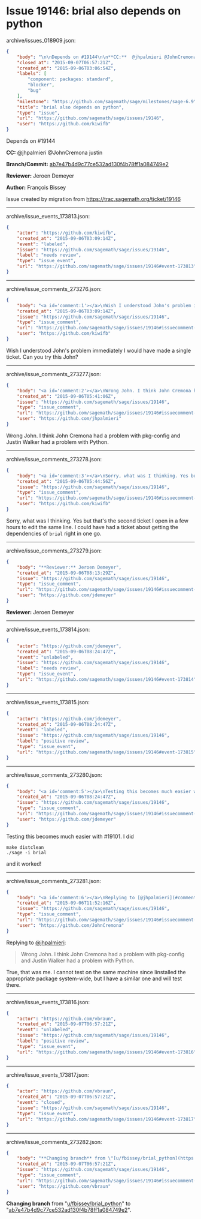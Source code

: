 # Issue 19146: brial also depends on python

archive/issues_018909.json:
```json
{
    "body": "\n\nDepends on #19144\n\n**CC:**  @jhpalmieri @JohnCremona justin\n\n**Branch/Commit:** [ab7e47b4d9c77ce532ad130f4b78ff1a084749e2](https://github.com/sagemath/sagetrac-mirror/commit/ab7e47b4d9c77ce532ad130f4b78ff1a084749e2)\n\n**Reviewer:** Jeroen Demeyer\n\n**Author:** Fran\u00e7ois Bissey\n\nIssue created by migration from https://trac.sagemath.org/ticket/19146\n\n",
    "closed_at": "2015-09-07T06:57:21Z",
    "created_at": "2015-09-06T03:06:54Z",
    "labels": [
        "component: packages: standard",
        "blocker",
        "bug"
    ],
    "milestone": "https://github.com/sagemath/sage/milestones/sage-6.9",
    "title": "brial also depends on python",
    "type": "issue",
    "url": "https://github.com/sagemath/sage/issues/19146",
    "user": "https://github.com/kiwifb"
}
```


Depends on #19144

**CC:**  @jhpalmieri @JohnCremona justin

**Branch/Commit:** [ab7e47b4d9c77ce532ad130f4b78ff1a084749e2](https://github.com/sagemath/sagetrac-mirror/commit/ab7e47b4d9c77ce532ad130f4b78ff1a084749e2)

**Reviewer:** Jeroen Demeyer

**Author:** François Bissey

Issue created by migration from https://trac.sagemath.org/ticket/19146





---

archive/issue_events_173813.json:
```json
{
    "actor": "https://github.com/kiwifb",
    "created_at": "2015-09-06T03:09:14Z",
    "event": "labeled",
    "issue": "https://github.com/sagemath/sage/issues/19146",
    "label": "needs review",
    "type": "issue_event",
    "url": "https://github.com/sagemath/sage/issues/19146#event-173813"
}
```



---

archive/issue_comments_273276.json:
```json
{
    "body": "<a id='comment:1'></a>\nWish I understood John's problem immediately I would have made a single ticket. Can you try this John?",
    "created_at": "2015-09-06T03:09:14Z",
    "issue": "https://github.com/sagemath/sage/issues/19146",
    "type": "issue_comment",
    "url": "https://github.com/sagemath/sage/issues/19146#issuecomment-273276",
    "user": "https://github.com/kiwifb"
}
```

<a id='comment:1'></a>
Wish I understood John's problem immediately I would have made a single ticket. Can you try this John?



---

archive/issue_comments_273277.json:
```json
{
    "body": "<a id='comment:2'></a>\nWrong John. I think John Cremona had a problem with pkg-config and Justin Walker had a problem with Python.",
    "created_at": "2015-09-06T05:41:06Z",
    "issue": "https://github.com/sagemath/sage/issues/19146",
    "type": "issue_comment",
    "url": "https://github.com/sagemath/sage/issues/19146#issuecomment-273277",
    "user": "https://github.com/jhpalmieri"
}
```

<a id='comment:2'></a>
Wrong John. I think John Cremona had a problem with pkg-config and Justin Walker had a problem with Python.



---

archive/issue_comments_273278.json:
```json
{
    "body": "<a id='comment:3'></a>\nSorry, what was I thinking. Yes but that's the second ticket I open in a few hours to edit the same line. I could have had a ticket about getting the dependencies of `brial` right in one go.",
    "created_at": "2015-09-06T05:44:56Z",
    "issue": "https://github.com/sagemath/sage/issues/19146",
    "type": "issue_comment",
    "url": "https://github.com/sagemath/sage/issues/19146#issuecomment-273278",
    "user": "https://github.com/kiwifb"
}
```

<a id='comment:3'></a>
Sorry, what was I thinking. Yes but that's the second ticket I open in a few hours to edit the same line. I could have had a ticket about getting the dependencies of `brial` right in one go.



---

archive/issue_comments_273279.json:
```json
{
    "body": "**Reviewer:** Jeroen Demeyer",
    "created_at": "2015-09-06T08:13:29Z",
    "issue": "https://github.com/sagemath/sage/issues/19146",
    "type": "issue_comment",
    "url": "https://github.com/sagemath/sage/issues/19146#issuecomment-273279",
    "user": "https://github.com/jdemeyer"
}
```

**Reviewer:** Jeroen Demeyer



---

archive/issue_events_173814.json:
```json
{
    "actor": "https://github.com/jdemeyer",
    "created_at": "2015-09-06T08:24:47Z",
    "event": "unlabeled",
    "issue": "https://github.com/sagemath/sage/issues/19146",
    "label": "needs review",
    "type": "issue_event",
    "url": "https://github.com/sagemath/sage/issues/19146#event-173814"
}
```



---

archive/issue_events_173815.json:
```json
{
    "actor": "https://github.com/jdemeyer",
    "created_at": "2015-09-06T08:24:47Z",
    "event": "labeled",
    "issue": "https://github.com/sagemath/sage/issues/19146",
    "label": "positive review",
    "type": "issue_event",
    "url": "https://github.com/sagemath/sage/issues/19146#event-173815"
}
```



---

archive/issue_comments_273280.json:
```json
{
    "body": "<a id='comment:5'></a>\nTesting this becomes much easier with #19101. I did\n\n```\nmake distclean\n./sage -i brial\n```\nand it worked!",
    "created_at": "2015-09-06T08:24:47Z",
    "issue": "https://github.com/sagemath/sage/issues/19146",
    "type": "issue_comment",
    "url": "https://github.com/sagemath/sage/issues/19146#issuecomment-273280",
    "user": "https://github.com/jdemeyer"
}
```

<a id='comment:5'></a>
Testing this becomes much easier with #19101. I did

```
make distclean
./sage -i brial
```
and it worked!



---

archive/issue_comments_273281.json:
```json
{
    "body": "<a id='comment:6'></a>\nReplying to [@jhpalmieri](#comment%3A2):\n> Wrong John. I think John Cremona had a problem with pkg-config and Justin Walker had a problem with Python.\n\nTrue, that was me.  I cannot test on the same machine since Iinstalled the appropriate package system-wide, but I have a similar one and will test there.",
    "created_at": "2015-09-06T11:52:16Z",
    "issue": "https://github.com/sagemath/sage/issues/19146",
    "type": "issue_comment",
    "url": "https://github.com/sagemath/sage/issues/19146#issuecomment-273281",
    "user": "https://github.com/JohnCremona"
}
```

<a id='comment:6'></a>
Replying to [@jhpalmieri](#comment%3A2):
> Wrong John. I think John Cremona had a problem with pkg-config and Justin Walker had a problem with Python.

True, that was me.  I cannot test on the same machine since Iinstalled the appropriate package system-wide, but I have a similar one and will test there.



---

archive/issue_events_173816.json:
```json
{
    "actor": "https://github.com/vbraun",
    "created_at": "2015-09-07T06:57:21Z",
    "event": "unlabeled",
    "issue": "https://github.com/sagemath/sage/issues/19146",
    "label": "positive review",
    "type": "issue_event",
    "url": "https://github.com/sagemath/sage/issues/19146#event-173816"
}
```



---

archive/issue_events_173817.json:
```json
{
    "actor": "https://github.com/vbraun",
    "created_at": "2015-09-07T06:57:21Z",
    "event": "closed",
    "issue": "https://github.com/sagemath/sage/issues/19146",
    "type": "issue_event",
    "url": "https://github.com/sagemath/sage/issues/19146#event-173817"
}
```



---

archive/issue_comments_273282.json:
```json
{
    "body": "**Changing branch** from \"[u/fbissey/brial_python](https://github.com/sagemath/sagetrac-mirror/tree/u/fbissey/brial_python)\" to \"[ab7e47b4d9c77ce532ad130f4b78ff1a084749e2](https://github.com/sagemath/sagetrac-mirror/commit/ab7e47b4d9c77ce532ad130f4b78ff1a084749e2)\".",
    "created_at": "2015-09-07T06:57:21Z",
    "issue": "https://github.com/sagemath/sage/issues/19146",
    "type": "issue_comment",
    "url": "https://github.com/sagemath/sage/issues/19146#issuecomment-273282",
    "user": "https://github.com/vbraun"
}
```

**Changing branch** from "[u/fbissey/brial_python](https://github.com/sagemath/sagetrac-mirror/tree/u/fbissey/brial_python)" to "[ab7e47b4d9c77ce532ad130f4b78ff1a084749e2](https://github.com/sagemath/sagetrac-mirror/commit/ab7e47b4d9c77ce532ad130f4b78ff1a084749e2)".
